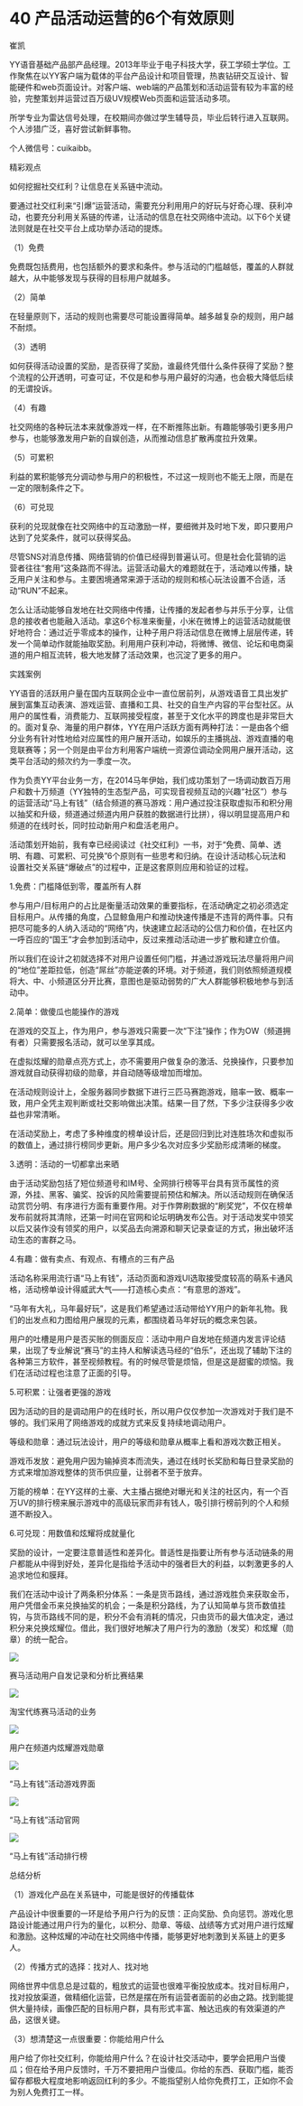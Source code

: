 # 40 产品活动运营的6个有效原则

崔凯

YY语音基础产品部产品经理。2013年毕业于电子科技大学，获工学硕士学位。工作聚焦在以YY客户端为载体的平台产品设计和项目管理，热衷钻研交互设计、智能硬件和web页面设计。对客户端、web端的产品策划和活动运营有较为丰富的经验，完整策划并运营过百万级UV规模Web页面和运营活动多项。

所学专业为雷达信号处理，在校期间亦做过学生辅导员，毕业后转行进入互联网。个人涉猎广泛，喜好尝试新鲜事物。

个人微信号：cuikaibb。

精彩观点

如何挖掘社交红利？让信息在关系链中流动。

要通过社交红利来“引爆”运营活动，需要充分利用用户的好玩与好奇心理、获利冲动，也要充分利用关系链的传递，让活动的信息在社交网络中流动。以下6个关键法则就是在社交平台上成功举办活动的提炼。

（1）免费

免费既包括费用，也包括额外的要求和条件。参与活动的门槛越低，覆盖的人群就越大，从中能够发现与获得的目标用户就越多。

（2）简单

在轻量原则下，活动的规则也需要尽可能设置得简单。越多越复杂的规则，用户越不耐烦。

（3）透明

如何获得活动设置的奖励，是否获得了奖励，谁最终凭借什么条件获得了奖励？整个流程的公开透明，可查可证，不仅是和参与用户最好的沟通，也会极大降低后续的无谓投诉。

（4）有趣

社交网络的各种玩法本来就像游戏一样，在不断推陈出新。有趣能够吸引更多用户参与，也能够激发用户新的自娱创造，从而推动信息扩散再度拉升效果。

（5）可累积

利益的累积能够充分调动参与用户的积极性，不过这一规则也不能无上限，而是在一定的限制条件之下。

（6）可兑现

获利的兑现就像在社交网络中的互动激励一样，要细微并及时地下发，即只要用户达到了兑奖条件，就可以获得奖品。

尽管SNS对消息传播、网络营销的价值已经得到普遍认可。但是社会化营销的运营者往往“套用”这条路而不得法。运营活动最大的难题就在于，活动难以传播，缺乏用户关注和参与。主要困境通常来源于活动的规则和核心玩法设置不合适，活动“RUN”不起来。

怎么让活动能够自发地在社交网络中传播，让传播的发起者参与并乐于分享，让信息的接收者也能融入活动。拿这6个标准来衡量，小米在微博上的运营活动就能很好地符合：通过近乎零成本的操作，让种子用户将活动信息在微博上层层传递，转发一个简单动作就能抽取奖励。利用用户获利冲动，将微博、微信、论坛和电商渠道的用户相互流转，极大地发酵了活动效果，也沉淀了更多的用户。

实践案例

YY语音的活跃用户量在国内互联网企业中一直位居前列，从游戏语音工具出发扩展到富集互动表演、游戏运营、直播和工具、社交的自生产内容的平台型社区。从用户的属性看，消费能力、互联网接受程度，甚至于文化水平的跨度也是非常巨大的。面对复杂、海量的用户群体，YY在用户活跃方面有两种打法：一是由各个细分业务有针对性地给对应属性的用户展开活动，如娱乐的主播挑战、游戏直播的电竞联赛等；另一个则是由平台方利用客户端统一资源位调动全网用户展开活动，这类平台活动的频次约为一季度一次。

作为负责YY平台业务一方，在2014马年伊始，我们成功策划了一场调动数百万用户和数十万频道（YY独特的生态型产品，可实现音视频互动的兴趣“社区”）参与的运营活动“马上有钱”（结合频道的赛马游戏：用户通过投注获取虚拟币和积分用以抽奖和升级，频道通过频道内用户获胜的数据进行比拼），得以明显提高用户和频道的在线时长，同时拉动新用户和盘活老用户。

活动策划开始前，我有幸已经阅读过《社交红利》一书，对于“免费、简单、透明、有趣、可累积、可兑换”6个原则有一些思考和归纳。在设计活动核心玩法和设置社交关系链“爆破点”的过程中，正是这套原则应用和验证的过程。

1.免费：门槛降低到零，覆盖所有人群

参与用户/目标用户的占比是衡量活动效果的重要指标，在活动确定之初必须选定目标用户。从传播的角度，凸显鲸鱼用户和推动快速传播是不违背的两件事。只有把尽可能多的人纳入活动的“网络”内，快速建立起活动的公信力和价值，在社区内一呼百应的“国王”才会参加到活动中，反过来推动活动进一步扩散和建立价值。

所以我们在设计之初就选择不对用户设置任何门槛，并通过游戏玩法尽量将用户间的“地位”差距拉低，创造“屌丝”亦能逆袭的环境。对于频道，我们则依照频道规模将大、中、小频道区分开比赛，意图也是驱动弱势的广大人群能够积极地参与到活动中。

2.简单：做傻瓜也能操作的游戏

在游戏的交互上，作为用户，参与游戏只需要一次“下注”操作；作为OW（频道拥有者）只需要报名活动，就可以坐享其成。

在虚拟炫耀的勋章点亮方式上，亦不需要用户做复杂的激活、兑换操作，只要参加游戏就自动获得初级的勋章，并自动随等级增加而增加。

在活动规则设计上，全服务器同步数据下进行三匹马赛跑游戏，赔率一致、概率一致，用户全凭主观判断或社交影响做出决策。结果一目了然，下多少注获得多少收益也非常清晰。

在活动奖励上，考虑了多种维度的榜单设计后，还是回归到比对连胜场次和虚拟币的数值上，通过排行榜同步更新。用户多少名次对应多少奖励形成清晰的梯度。

3.透明：活动的一切都拿出来晒

由于活动奖励包括了短位频道号和IM号、全网排行榜等平台具有货币属性的资源，外挂、黑客、骗奖、投诉的风险需要提前预估和解决。所以活动规则在确保活动赏罚分明、有序进行方面有重要作用。对于作弊刷数据的“刷奖党”，不仅在榜单发布前就将其清除，还第一时间在官网和论坛明确发布公告。对于活动发奖中领奖以后又装作没有领奖的用户，以奖品去向溯源和聊天记录查证的方式，揪出破坏活动生态的害群之马。

4.有趣：做有卖点、有观点、有槽点的三有产品

活动名称采用流行语“马上有钱”，活动页面和游戏UI选取接受度较高的萌系卡通风格，活动榜单设计得威武大气——打造核心卖点：“有意思的游戏”。

“马年有大礼，马年最好玩”，这是我们希望通过活动带给YY用户的新年礼物。我们的出发点和力图给用户展现的元素，都围绕着马年好玩的概念来包装。

用户的吐槽是用户是否买账的侧面反应：活动中用户自发地在频道内发言评论结果，出现了专业解说“赛马”的主持人和解读选马经的“伯乐”，还出现了辅助下注的各种第三方软件，甚至视频教程。有的时候尽管是烦恼，但是这是甜蜜的烦恼。我们在活动过程也注意了正面的引导。

5.可积累：让强者更强的游戏

因为活动的目的是调动用户的在线时长，所以用户仅仅参加一次游戏对于我们是不够的。我们采用了网络游戏的成就方式来反复持续地调动用户。

等级和勋章：通过玩法设计，用户的等级和勋章从概率上看和游戏次数正相关。

游戏币发放：避免用户因为输掉资本而流失，通过在线时长奖励和每日登录奖励的方式来增加游戏整体的货币供应量，让弱者不至于放弃。

万能的榜单：在YY这样的土豪、大主播占据绝对曝光和关注的社区内，有一个百万UV的排行榜来展示游戏中的高级玩家而非有钱人，吸引排行榜前列的个人和频道不断投入。

6.可兑现：用数值和炫耀将成就量化

奖励的设计，一定要注意普适性和差异化。普适性是指要让所有参与活动链条的用户都能从中得到好处，差异化是指给予活动中的强者巨大的利益，以刺激更多的人追求地位和膜拜。

我们在活动中设计了两条积分体系：一条是货币路线，通过游戏胜负来获取金币，用户凭借金币来兑换抽奖的机会；一条是积分路线，为了认知简单与货币数值挂钩，与货币路线不同的是，积分不会有消耗的情况，只由货币的最大值决定，通过积分来兑换炫耀位。借此，我们很好地解决了用户行为的激励（发奖）和炫耀（勋章）的统一配合。

![](images/image01833.jpeg)

赛马活动用户自发记录和分析比赛结果

![](images/image01834.jpeg)

淘宝代练赛马活动的业务

![](images/image01835.jpeg)

用户在频道内炫耀游戏勋章

![](images/image01836.jpeg)

“马上有钱”活动游戏界面

![](images/image01837.jpeg)

“马上有钱”活动官网

![](images/image01838.jpeg)

“马上有钱”活动排行榜

总结分析

（1）游戏化产品在关系链中，可能是很好的传播载体

产品设计中很重要的一环是给予用户行为的反馈：正向奖励、负向惩罚。游戏化思路设计能通过用户行为的量化，以积分、勋章、等级、战绩等方式对用户进行炫耀和激励。这种炫耀的冲动在社交网络中传播，能够更好地刺激到关系链上的更多人。

（2）传播方式的选择：找对人、找对地

网络世界中信息总是过载的，粗放式的运营也很难平衡投放成本。找对目标用户，找对投放渠道，做精细化运营，已然是摆在所有运营者面前的必由之路。找到能提供大量持续，画像匹配的目标用户群，具有形式丰富、触达迅疾的有效渠道的产品，这很关键。

（3）想清楚这一点很重要：你能给用户什么

用户给了你社交红利，你能给用户什么？在设计社交活动中，要学会把用户当傻瓜；但在给予用户反馈时，千万不要把用户当傻瓜。你给的东西、获取门槛，能否留存都极大程度地影响返回红利的多少。不能指望别人给你免费打工，正如你不会为别人免费打工一样。
